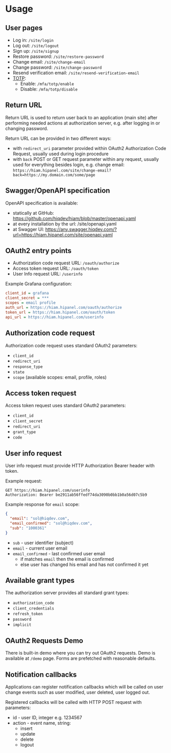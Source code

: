 # Usage

## User pages

- Log in:               `/site/login`
- Log out:              `/site/logout`
- Sign up:              `/site/signup`
- Restore password:     `/site/restore-password`
- Change email:         `/site/change-email`
- Change password:      `/site/change-password`
- Resend verification email: `/site/resend-verification-email`
- [TOTP]:
    - Enable:           `/mfa/totp/enable`
    - Disable:          `/mfa/totp/disable`

[TOTP]: https://en.wikipedia.org/wiki/Time-based_One-time_Password_algorithm

## Return URL

Return URL is used to return user back to an application (main site)
after performing needed actions at authorization server,
e.g. after logging in or changing password.

Return URL can be provided in two different ways:

- with `redirect_uri` parameter provided within OAuth2 Authorization Code Request,
  usually used during login procedure
- with `back` POST or GET request parameter within any request, usually used for
  everything besides login, e.g. change email:
  `https://hiam.hipanel.com/site/change-email?back=https://my.domain.com/some/page`

## Swagger/OpenAPI specification

OpenAPI specification is available:

- statically at GitHub: https://github.com/hiqdev/hiam/blob/master/openapi.yaml
- at every installation by the url: /site/openapi.yaml
- at Swagger UI: https://any.swagger.hiqdev.com/?url=https://hiam.hipanel.com/site/openapi.yaml

## OAuth2 entry points

- Authorization code request URL:	`/oauth/authorize`
- Access token request URL:			`/oauth/token`
- User Info request URL:			`/userinfo`

Example Grafana configuration:

```ini
client_id = grafana
client_secret = ***
scopes = email profile
auth_url = https://hiam.hipanel.com/oauth/authorize
token_url = https://hiam.hipanel.com/oauth/token
api_url = https://hiam.hipanel.com/userinfo
```

## Authorization code request

Authorization code request uses standard OAuth2 parameters:

- `client_id`
- `redirect_uri`
- `response_type`
- `state`
- `scope` (available scopes: email, profile, roles)

## Access token request

Access token request uses standard OAuth2 parameters:

- `client_id`
- `client_secret`
- `redirect_uri`
- `grant_type`
- `code`

## User info request

User info request must provide HTTP Authorization Bearer header with token.

Example request:

```
GET https://hiam.hipanel.com/userinfo
Authorization: Bearer be2911ab56ffedf74da3090b0bb1b0a56d07c5b9
```

Example response for `email` scope:

```json
{
  "email": "sol@hiqdev.com",
  "email_confirmed": "sol@hiqdev.com",
  "sub": "1000361"
}
```

- `sub` - user identifier (subject)
- `email` - current user email
- `email_confirmed` - last confirmed user email
    - if matches `email` then the email is confirmed
    - else user has changed his email and has not confirmed it yet

## Available grant types

The authorization server provides all standard grant types:

- `authorization_code`
- `client_credentials`
- `refresh_token`
- `password`
- `implicit`

## OAuth2 Requests Demo

There is built-in demo where you can try out OAuth2 requests.
Demo is available at `/demo` page.
Forms are prefetched with reasonable defaults.

## Notification callbacks

Applications can register notification callbacks which will be called on
user change events such as user modified, user deleted, user logged out.

Registered callbacks will be called with HTTP POST request with parameters:

- id - user ID, integer e.g. 1234567
- action - event name, string:
    - insert
    - update
    - delete
    - logout
